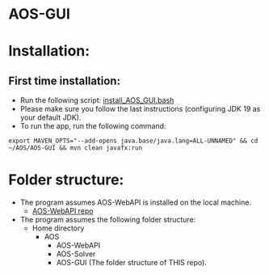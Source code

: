 # AOS-GUI
# Installation:

## First time installation:
- Run the following script: [install_AOS_GUI.bash](https://github.com/vladiodes/AOS-GUI/blob/main/install_AOS_GUI.bash)
- Please make sure you follow the last instructions (configuring JDK 19 as your default JDK).
- To run the app, run the following command:
```code
export MAVEN_OPTS="--add-opens java.base/java.lang=ALL-UNNAMED" && cd ~/AOS/AOS-GUI && mvn clean javafx:run
```

# Folder structure:
* The program assumes AOS-WebAPI is installed on the local machine.
  * [AOS-WebAPI repo](https://github.com/orhaimwerthaim/AOS-WebAPI)
* The program assumes the following folder structure:
  * Home directory
    * AOS 
        * AOS-WebAPI
        * AOS-Solver
        * AOS-GUI (The folder structure of THIS repo).
